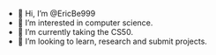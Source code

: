 - 👋 Hi, I’m @EricBe999
- 👀 I’m interested in computer science.
- 🌱 I’m currently taking the CS50.
- 💞️ I’m looking to learn, research and submit projects. 

<!---
EricBe999/EricBe999 is a ✨ special ✨ repository because its `README.md` (this file) appears on your GitHub profile.
You can click the Preview link to take a look at your changes.
--->
